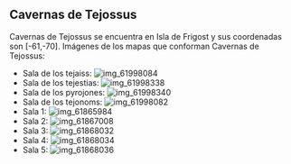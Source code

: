 ## Cavernas de Tejossus
Cavernas de Tejossus se encuentra en Isla de Frigost y sus coordenadas son [-61,-70].
Imágenes de los mapas que conforman Cavernas de Tejossus:
- Sala de los tejaiss: ![img_61998084](https://media.discordapp.net/attachments/1115311447145193482/1115362343312957600/61998084.jpg)
- Sala de los tejestias: ![img_61998338](https://media.discordapp.net/attachments/1115311447145193482/1115362345183613050/61998338.jpg)
- Sala de los pyrojones: ![img_61998340](https://media.discordapp.net/attachments/1115311447145193482/1115362346928455780/61998340.jpg)
- Sala de los tejonoms: ![img_61998082](https://media.discordapp.net/attachments/1115311447145193482/1115362341576515604/61998082.jpg)
- Sala 1: ![img_61865984](https://media.discordapp.net/attachments/1115311447145193482/1115362312816164995/61865984.jpg)
- Sala 2: ![img_61867008](https://media.discordapp.net/attachments/1115311447145193482/1115362314196095117/61867008.jpg)
- Sala 3: ![img_61868032](https://media.discordapp.net/attachments/1115311447145193482/1115362315584409640/61868032.jpg)
- Sala 4: ![img_61868034](https://media.discordapp.net/attachments/1115311447145193482/1115362316821741651/61868034.jpg)
- Sala 5: ![img_61868036](https://media.discordapp.net/attachments/1115311447145193482/1115362337361232012/61868036.jpg)